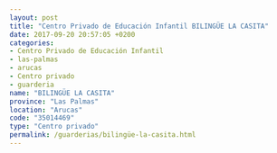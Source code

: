 ```yaml
---
layout: post
title: "Centro Privado de Educación Infantil BILINGÜE LA CASITA"
date: 2017-09-20 20:57:05 +0200
categories:
- Centro Privado de Educación Infantil
- las-palmas
- arucas
- Centro privado
- guarderia
name: "BILINGÜE LA CASITA"
province: "Las Palmas"
location: "Arucas"
code: "35014469"
type: "Centro privado"
permalink: /guarderias/bilingüe-la-casita.html
---
```

